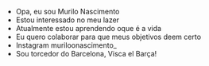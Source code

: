 - Opa, eu sou Murilo Nascimento
- Estou interessado no meu lazer
- Atualmente estou aprendendo oque é a vida
- Eu quero colaborar para que meus objetivos deem certo
- Instagram muriloonascimento_
- Sou torcedor do Barcelona, Visca el Barça!
